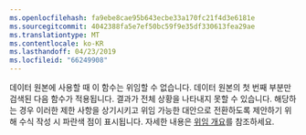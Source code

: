 ```yaml
---
ms.openlocfilehash: fa9ebe8cae95b643ecbe33a170fc21f4d3e6181e
ms.sourcegitcommit: 4042388fa5e7ef50bc59f9e35df330613fea29ae
ms.translationtype: MT
ms.contentlocale: ko-KR
ms.lasthandoff: 04/23/2019
ms.locfileid: "66249908"
---
```


데이터 원본에 사용할 때 이 함수는 위임할 수 없습니다. 데이터 원본의 첫 번째 부분만 검색된 다음 함수가 적용됩니다. 결과가 전체 상황을 나타내지 못할 수 있습니다.  해당하는 경우 이러한 제한 사항을 상기시키고 위임 가능한 대안으로 전환하도록 제안하기 위해 수식 작성 시 파란색 점이 표시됩니다. 자세한 내용은 [위임 개요](../maker/canvas-apps/delegation-overview.md)를 참조하세요.

